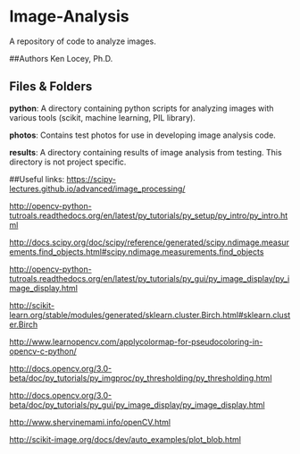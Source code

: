 # Image-Analysis
A repository of code to analyze images.

##Authors 
Ken Locey, Ph.D.

## Files & Folders

**python**: A directory containing python scripts for analyzing images with various tools (scikit, machine learning, PIL library).

**photos**: Contains test photos for use in developing image analysis code.

**results**: A directory containing results of image analysis from testing. This directory is not project specific.

##Useful links:
https://scipy-lectures.github.io/advanced/image_processing/

http://opencv-python-tutroals.readthedocs.org/en/latest/py_tutorials/py_setup/py_intro/py_intro.html

http://docs.scipy.org/doc/scipy/reference/generated/scipy.ndimage.measurements.find_objects.html#scipy.ndimage.measurements.find_objects

http://opencv-python-tutroals.readthedocs.org/en/latest/py_tutorials/py_gui/py_image_display/py_image_display.html

http://scikit-learn.org/stable/modules/generated/sklearn.cluster.Birch.html#sklearn.cluster.Birch

http://www.learnopencv.com/applycolormap-for-pseudocoloring-in-opencv-c-python/

http://docs.opencv.org/3.0-beta/doc/py_tutorials/py_imgproc/py_thresholding/py_thresholding.html

http://docs.opencv.org/3.0-beta/doc/py_tutorials/py_gui/py_image_display/py_image_display.html

http://www.shervinemami.info/openCV.html

http://scikit-image.org/docs/dev/auto_examples/plot_blob.html




